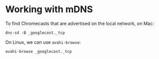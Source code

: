 # Working with mDNS

To find Chromecasts that are advertised on the local network, on Mac:

    dns-sd -B _googlecast._tcp

On Linux, we can use `avahi-browse`:

    avahi-browse _googlecast._tcp